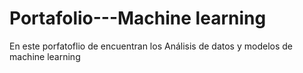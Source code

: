 # Portafolio---Machine learning
En este porfatoflio de encuentran los Análisis de datos y modelos de machine learning 
